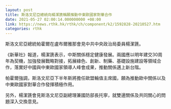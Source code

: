 ```yaml
---
layout: post
title: 斯洛文尼亞總統向楊潔篪稱願推動中東歐國家對華合作
date: 2021-05-27 02:00:14.000000000 +08:00
link: https://news.rthk.hk/rthk/ch/component/k2/1592828-20210527.htm
categories: rthk
---
```


斯洛文尼亞總統帕霍爾在盧布爾雅那會見中共中央政治局委員楊潔篪。

《新華社》報道，楊潔篪表示，中斯關係穩定健康發展。兩國應以明年建交30周年為契機，加強發展戰略對接，拓展綠色、創新、制藥、基礎設施建設等領域合作，落實好中國與中東歐國家領導人峰會成果，推動關係邁上新台階。

帕霍爾強調，斯洛文尼亞下半年斯將擔任歐盟輪值主席國，願為推動歐中關係以及中東歐國家對華合作發揮積極作用。

另外，楊潔篪會見斯洛文尼亞副總理兼國防部長托寧，就雙邊關係及共同關心的問題深入交換意見。
